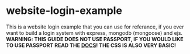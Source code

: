 # website-login-example
This is a website login example that you can use for referance, if you ever want to build a login system with express, mongodb (mongoose) and ejs. **WARNING: THIS GUIDE DOES NOT USE PASSPORT, IF YOU WOULD LIKE TO USE PASSPORT READ THE [DOCS](http://www.passportjs.org/)! THE CSS IS ALSO VERY BASIC!**